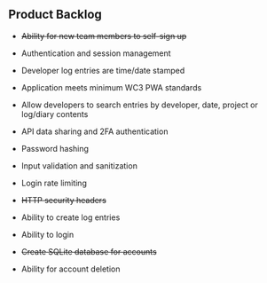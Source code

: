 ## Product Backlog

- ~~Ability for new team members to self-sign up~~

- Authentication and session management

- Developer log entries are time/date stamped

- Application meets minimum WC3 PWA standards

- Allow developers to search entries by developer, date, project or log/diary contents

- API data sharing and 2FA authentication

- Password hashing

- Input validation and sanitization

- Login rate limiting

- ~~HTTP security headers~~

- Ability to create log entries

- Ability to login

- ~~Create SQLite database for accounts~~

- Ability for account deletion
